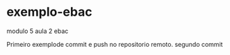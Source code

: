 # exemplo-ebac
modulo 5 aula 2 ebac

Primeiro exemplode commit e push no repositorio remoto.
segundo commit
